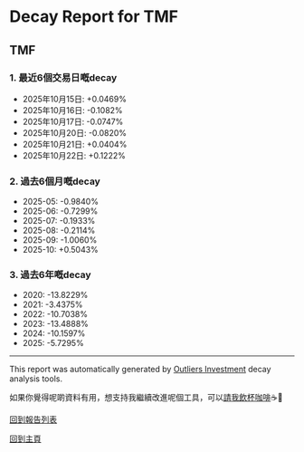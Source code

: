 # Decay Report for TMF

## TMF

### 1. 最近6個交易日嘅decay

- 2025年10月15日: +0.0469%
- 2025年10月16日: -0.1082%
- 2025年10月17日: -0.0747%
- 2025年10月20日: -0.0820%
- 2025年10月21日: +0.0404%
- 2025年10月22日: +0.1222%

### 2. 過去6個月嘅decay

- 2025-05: -0.9840%
- 2025-06: -0.7299%
- 2025-07: -0.1933%
- 2025-08: -0.2114%
- 2025-09: -1.0060%
- 2025-10: +0.5043%

### 3. 過去6年嘅decay

- 2020: -13.8229%
- 2021: -3.4375%
- 2022: -10.7038%
- 2023: -13.4888%
- 2024: -10.1597%
- 2025: -5.7295%

------------------------------
This report was automatically generated by [Outliers Investment](https://outliersecon.github.io/Outliers-Investment/) decay analysis tools.

如果你覺得呢啲資料有用，想支持我繼續改進呢個工具，可以[請我飲杯咖啡](https://buymeacoffee.com/outliersecon)☕🙏

[回到報告列表](https://outliersecon.github.io/Outliers-Investment/reports/reports_public)

[回到主頁](https://outliersecon.github.io/Outliers-Investment/)